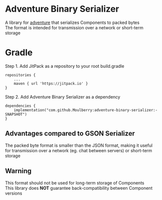 # Adventure Binary Serializer

A library for [adventure](https://github.com/KyoriPowered/adventure) that serializes Components to packed bytes  
The format is intended for transmission over a network or short-term storage  

# Gradle
Step 1. Add JitPack as a repository to your root build.gradle
```
repositories {
    ...
    maven { url 'https://jitpack.io' }
}
```
Step 2. Add Adventure Binary Serializer as a dependency

```
dependencies {
    implementation("com.github.Moulberry:adventure-binary-serializer:-SNAPSHOT")
}
```

## Advantages compared to GSON Serializer
The packed byte format is smaller than the JSON format, making it useful for transmission over a network (eg. chat between servers) or short-term storage  

## Warning
This format should not be used for long-term storage of Components  
This library does **NOT** guarantee back-compatibility between Component versions  
